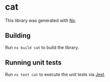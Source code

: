 # cat

This library was generated with [Nx](https://nx.dev).

## Building

Run `nx build cat` to build the library.

## Running unit tests

Run `nx test cat` to execute the unit tests via [Jest](https://jestjs.io).
